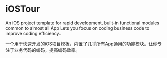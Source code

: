 # iOSTour
An iOS project template for rapid development, built-in functional modules common to almost all App Lets you focus on coding business code to improve coding efficiency..

一个用于快速开发的iOS项目模板，内置了几乎所有App通用的功能模块。让你专注于业务代码的编码，提高编码效率。